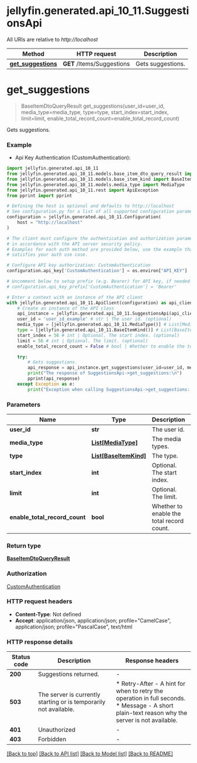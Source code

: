 # jellyfin.generated.api_10_11.SuggestionsApi

All URIs are relative to *http://localhost*

Method | HTTP request | Description
------------- | ------------- | -------------
[**get_suggestions**](SuggestionsApi.md#get_suggestions) | **GET** /Items/Suggestions | Gets suggestions.


# **get_suggestions**
> BaseItemDtoQueryResult get_suggestions(user_id=user_id, media_type=media_type, type=type, start_index=start_index, limit=limit, enable_total_record_count=enable_total_record_count)

Gets suggestions.

### Example

* Api Key Authentication (CustomAuthentication):

```python
import jellyfin.generated.api_10_11
from jellyfin.generated.api_10_11.models.base_item_dto_query_result import BaseItemDtoQueryResult
from jellyfin.generated.api_10_11.models.base_item_kind import BaseItemKind
from jellyfin.generated.api_10_11.models.media_type import MediaType
from jellyfin.generated.api_10_11.rest import ApiException
from pprint import pprint

# Defining the host is optional and defaults to http://localhost
# See configuration.py for a list of all supported configuration parameters.
configuration = jellyfin.generated.api_10_11.Configuration(
    host = "http://localhost"
)

# The client must configure the authentication and authorization parameters
# in accordance with the API server security policy.
# Examples for each auth method are provided below, use the example that
# satisfies your auth use case.

# Configure API key authorization: CustomAuthentication
configuration.api_key['CustomAuthentication'] = os.environ["API_KEY"]

# Uncomment below to setup prefix (e.g. Bearer) for API key, if needed
# configuration.api_key_prefix['CustomAuthentication'] = 'Bearer'

# Enter a context with an instance of the API client
with jellyfin.generated.api_10_11.ApiClient(configuration) as api_client:
    # Create an instance of the API class
    api_instance = jellyfin.generated.api_10_11.SuggestionsApi(api_client)
    user_id = 'user_id_example' # str | The user id. (optional)
    media_type = [jellyfin.generated.api_10_11.MediaType()] # List[MediaType] | The media types. (optional)
    type = [jellyfin.generated.api_10_11.BaseItemKind()] # List[BaseItemKind] | The type. (optional)
    start_index = 56 # int | Optional. The start index. (optional)
    limit = 56 # int | Optional. The limit. (optional)
    enable_total_record_count = False # bool | Whether to enable the total record count. (optional) (default to False)

    try:
        # Gets suggestions.
        api_response = api_instance.get_suggestions(user_id=user_id, media_type=media_type, type=type, start_index=start_index, limit=limit, enable_total_record_count=enable_total_record_count)
        print("The response of SuggestionsApi->get_suggestions:\n")
        pprint(api_response)
    except Exception as e:
        print("Exception when calling SuggestionsApi->get_suggestions: %s\n" % e)
```



### Parameters


Name | Type | Description  | Notes
------------- | ------------- | ------------- | -------------
 **user_id** | **str**| The user id. | [optional] 
 **media_type** | [**List[MediaType]**](MediaType.md)| The media types. | [optional] 
 **type** | [**List[BaseItemKind]**](BaseItemKind.md)| The type. | [optional] 
 **start_index** | **int**| Optional. The start index. | [optional] 
 **limit** | **int**| Optional. The limit. | [optional] 
 **enable_total_record_count** | **bool**| Whether to enable the total record count. | [optional] [default to False]

### Return type

[**BaseItemDtoQueryResult**](BaseItemDtoQueryResult.md)

### Authorization

[CustomAuthentication](../README.md#CustomAuthentication)

### HTTP request headers

 - **Content-Type**: Not defined
 - **Accept**: application/json, application/json; profile="CamelCase", application/json; profile="PascalCase", text/html

### HTTP response details

| Status code | Description | Response headers |
|-------------|-------------|------------------|
**200** | Suggestions returned. |  -  |
**503** | The server is currently starting or is temporarily not available. |  * Retry-After - A hint for when to retry the operation in full seconds. <br>  * Message - A short plain-text reason why the server is not available. <br>  |
**401** | Unauthorized |  -  |
**403** | Forbidden |  -  |

[[Back to top]](#) [[Back to API list]](../README.md#documentation-for-api-endpoints) [[Back to Model list]](../README.md#documentation-for-models) [[Back to README]](../README.md)

